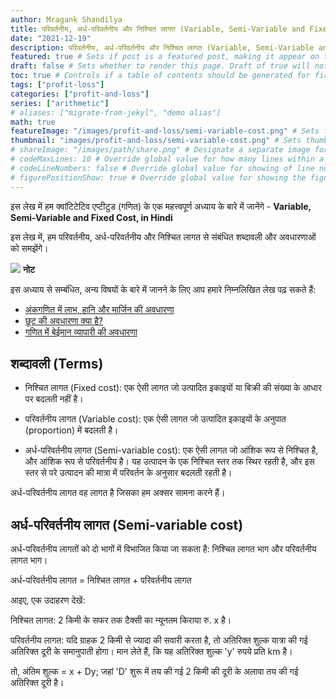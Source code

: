 ```yaml
---
author: Mragank Shandilya
title: परिवर्तनीय, अर्ध-परिवर्तनीय और निश्चित लागत (Variable, Semi-Variable and Fixed Cost)
date: "2021-12-19"
description: परिवर्तनीय, अर्ध-परिवर्तनीय और निश्चित लागत (Variable, Semi-Variable and Fixed Cost) # Description used for search engine.
featured: true # Sets if post is a featured post, making it appear on the sidebar. A featured post won't be listed on the sidebar if it's the current page
draft: false # Sets whether to render this page. Draft of true will not be rendered.
toc: true # Controls if a table of contents should be generated for first-level links automatically.
tags: ["profit-loss"]
categories: ["profit-and-loss"]
series: ["arithmetic"]
# aliases: ["migrate-from-jekyl", "demo alias"]
math: true
featureImage: "/images/profit-and-loss/semi-variable-cost.png" # Sets featured image on blog post.
thumbnail: "images/profit-and-loss/semi-variable-cost.png" # Sets thumbnail image appearing inside card on homepage. I will keep it the same as featureImage.
# shareImage: "/images/path/share.png" # Designate a separate image for social media sharing.
# codeMaxLines: 10 # Override global value for how many lines within a code block before auto-collapsing.
# codeLineNumbers: false # Override global value for showing of line numbers within code block.
# figurePositionShow: true # Override global value for showing the figure label.
---
```


इस लेख में हम क्वांटिटेटिव एप्टीटुड (गणित) के एक महत्त्वपूर्ण अध्याय के बारे में जानेंगे - <strong>Variable, Semi-Variable and Fixed Cost, in Hindi</strong>

इस लेख में, हम परिवर्तनीय, अर्ध-परिवर्तनीय और निश्चित लागत से संबंधित शब्दावली और अवधारणाओं को समझेंगे।

<div class="toc-mak">
  <img src="../../../images/pencil.png">
  <b>नोट</b><br>

इस अध्याय से सम्बंधित, अन्य विषयों के बारे में जानने के लिए आप हमारे निम्नलिखित लेख पढ़ सकते हैं: 

* <a href="../what-is-profit-loss-and-margin-in-arithmetic" title="Profit and Loss" class="mak-link">अंकगणित में लाभ, हानि और मार्जिन की अवधारणा</a> 
* <a href="../what-is-discount-in-maths" title="Profit and Loss" class="mak-link">छूट की अवधारणा क्या है?</a> 
* <a href="../concept-of-dishonest-trader-in-maths" title="Profit and Loss" class="mak-link">गणित में बेईमान व्यापारी की अवधारणा</a> 
</div>

## शब्दावली (Terms)

* निश्चित लागत (Fixed cost): एक ऐसी लागत जो उत्पादित इकाइयों या बिक्री की संख्या के आधार पर बदलती नहीं है।

* परिवर्तनीय लागत (Variable cost): एक ऐसी लागत जो उत्पादित इकाइयों के अनुपात (proportion) में बदलती है।

* अर्ध-परिवर्तनीय लागत (Semi-variable cost): एक ऐसी लागत जो आंशिक रूप से निश्चित है, और आंशिक रूप से परिवर्तनीय है। यह उत्पादन के एक निश्चित स्तर तक स्थिर रहती है, और इस स्तर से परे उत्पादन की मात्रा में परिवर्तन के अनुसार बदलती रहती है।

अर्ध-परिवर्तनीय लागत वह लागत है जिसका हम अक्सर सामना करने हैं।


## अर्ध-परिवर्तनीय लागत (Semi-variable cost)

अर्ध-परिवर्तनीय लागतों को दो भागों में विभाजित किया जा सकता है: निश्चित लागत भाग और परिवर्तनीय लागत भाग।

अर्ध-परिवर्तनीय लागत = निश्चित लागत + परिवर्तनीय लागत

आइए, एक उदाहरण देखें:

निश्चित लागत: 2 किमी के सफर तक टैक्सी का न्यूनतम किराया रु. x है।

परिवर्तनीय लागत: यदि ग्राहक 2 किमी से ज्यादा की सवारी करता है, तो अतिरिक्त शुल्क यात्रा की गई अतिरिक्त दूरी के समानुपाती होगा। मान लेते हैं, कि यह अतिरिक्त शुल्क 'y' रुपये प्रति km है।

तो, अंतिम शुल्क = x + Dy; जहां 'D' शुरू में तय की गई 2 किमी की दूरी के अलावा तय की गई अतिरिक्त दूरी है।
